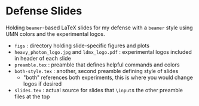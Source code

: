 # Defense Slides
Holding `beamer`-based LaTeX slides for my defense with
a `beamer` style using UMN colors and the experimental logos.

- `figs` : directory holding slide-specific figures and plots
- `heavy_photon_logo.jpg` and `ldmx_logo.pdf` : experimental logos included in header of each slide
- `preamble.tex` : preamble that defines helpful commands and colors
- `both-style.tex` : another, second preamble defining style of slides
    - "both" references both experiments, this is where you would change logos if desired
- `slides.tex` : actual source for slides that `\input`s the other preamble files at the top

